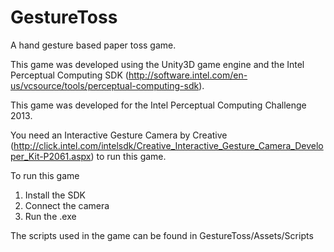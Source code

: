 GestureToss
===========

A hand gesture based paper toss game.

This game was developed using the Unity3D game engine and the Intel Perceptual Computing SDK (http://software.intel.com/en-us/vcsource/tools/perceptual-computing-sdk).

This game was developed for the Intel Perceptual Computing Challenge 2013.

You need an Interactive Gesture Camera by Creative (http://click.intel.com/intelsdk/Creative_Interactive_Gesture_Camera_Developer_Kit-P2061.aspx) to run this game.

To run this game
1. Install the SDK
2. Connect the camera
3. Run the .exe

The scripts used in the game can be found in GestureToss/Assets/Scripts
